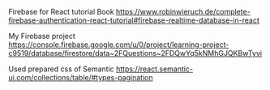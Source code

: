 Firebase for React tutorial Book
https://www.robinwieruch.de/complete-firebase-authentication-react-tutorial#firebase-realtime-database-in-react

My Firebase project
https://console.firebase.google.com/u/0/project/learning-project-c9519/database/firestore/data~2FQuestions~2FDQwYq5kNMhGJQKBwTyvi

Used prepared css of Semantic
https://react.semantic-ui.com/collections/table/#types-pagination
